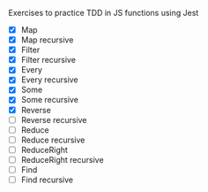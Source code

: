 Exercises to practice TDD in JS functions using Jest

- [x] Map
- [x] Map recursive
- [x] Filter
- [x] Filter recursive
- [x] Every
- [x] Every recursive
- [x] Some
- [x] Some recursive
- [x] Reverse 
- [ ] Reverse recursive
- [ ] Reduce 
- [ ] Reduce recursive
- [ ] ReduceRight 
- [ ] ReduceRight recursive
- [ ] Find
- [ ] Find recursive
